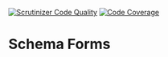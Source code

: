 [![Scrutinizer Code Quality](https://scrutinizer-ci.com/g/e0ipso/schema-forms-php/badges/quality-score.png?b=master)](https://scrutinizer-ci.com/g/e0ipso/schema-forms-php/?branch=master) [![Code Coverage](https://scrutinizer-ci.com/g/e0ipso/schema-forms-php/badges/coverage.png?b=master)](https://scrutinizer-ci.com/g/e0ipso/schema-forms-php/?branch=master)
# Schema Forms
